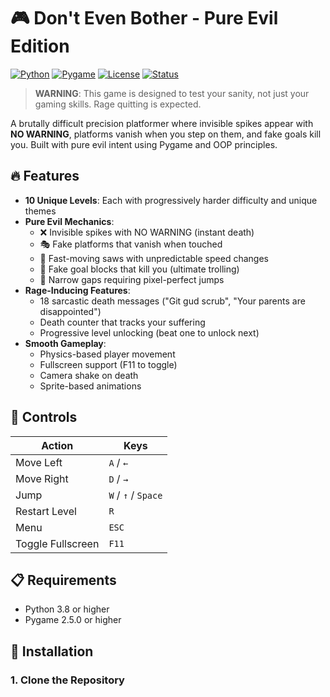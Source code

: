 # 🎮 Don't Even Bother - Pure Evil Edition

[![Python](https://img.shields.io/badge/python-3.8+-blue.svg)](https://www.python.org/downloads/)
[![Pygame](https://img.shields.io/badge/pygame-2.5.0+-green.svg)](https://www.pygame.org/)
[![License](https://img.shields.io/badge/license-MIT-blue.svg)](LICENSE)
[![Status](https://img.shields.io/badge/status-active-success.svg)]()

> **WARNING**: This game is designed to test your sanity, not just your gaming skills. Rage quitting is expected.

A brutally difficult precision platformer where invisible spikes appear with **NO WARNING**, platforms vanish when you step on them, and fake goals kill you. Built with pure evil intent using Pygame and OOP principles.

## 🔥 Features

- **10 Unique Levels**: Each with progressively harder difficulty and unique themes
- **Pure Evil Mechanics**:
  - ❌ Invisible spikes with NO WARNING (instant death)
  - 🎭 Fake platforms that vanish when touched
  - 🔪 Fast-moving saws with unpredictable speed changes
  - 🎯 Fake goal blocks that kill you (ultimate trolling)
  - 📏 Narrow gaps requiring pixel-perfect jumps
- **Rage-Inducing Features**:
  - 18 sarcastic death messages ("Git gud scrub", "Your parents are disappointed")
  - Death counter that tracks your suffering
  - Progressive level unlocking (beat one to unlock next)
- **Smooth Gameplay**:
  - Physics-based player movement
  - Fullscreen support (F11 to toggle)
  - Camera shake on death
  - Sprite-based animations

## 🎯 Controls

| Action | Keys |
|--------|------|
| Move Left | `A` / `←` |
| Move Right | `D` / `→` |
| Jump | `W` / `↑` / `Space` |
| Restart Level | `R` |
| Menu | `ESC` |
| Toggle Fullscreen | `F11` |

## 📋 Requirements

- Python 3.8 or higher
- Pygame 2.5.0 or higher

## 🚀 Installation

### 1. Clone the Repository

